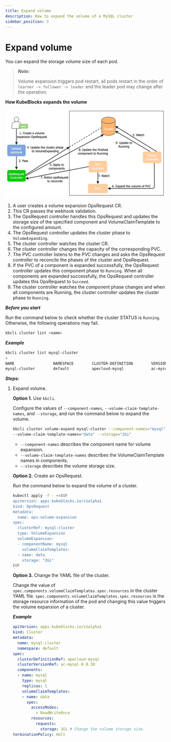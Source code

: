 ```yaml
---
title: Expand volume
description: How to expand the volume of a MySQL cluster
sidebar_position: 3
---
```


# Expand volume
You can expand the storage volume size of each pod.

> ***Note:*** 
> 
> Volume expansion triggers pod restart, all pods restart in the order of `learner -> follower -> leader` and the leader pod may change after the operation.

**How KubeBlocks expands the volume**

![Expand volume](./../../../img/mysql_cluster_expand_volume.png)

1. A user creates a volume expansion OpsRequest CR.
2. This CR passes the webhook validation.
3. The OpsRequest controller handles this OpsRequest and updates the storage size of the specified component and VolumeClaimTemplate to the configured amount.
4. The OpsRequest controller updates the cluster phase to `VolumeExpanding`.
5. The cluster controller watches the cluster CR.
6. The cluster controller changes the capacity of the corresponding PVC.
7. The PVC controller listens to the PVC changes and asks the OpsRequest controller to reconcile the phases of the cluster and OpsRequest.
8. If the PVC of a component is expanded successfully, the OpsRequest controller updates this component phase to `Running`. When all components are expanded successfully, the OpsRequest controller updates this OpsRequest to `Succeed`.
9. The cluster controller watches the component phase changes and when all components are Running, the cluster controller updates the cluster phase to `Running`.

***Before you start***

Run the command below to check whether the cluster STATUS is `Running`. Otherwise, the following operations may fail.
```bash
kbcli cluster list <name>
```

***Example***

```bash
kbcli cluster list mysql-cluster
>
NAME                 NAMESPACE        CLUSTER-DEFINITION        VERSION                TERMINATION-POLICY        STATUS         CREATED-TIME
mysql-cluster        default          apecloud-mysql            ac-mysql-8.0.30        Delete                    Running        Jan 29,2023 14:29 UTC+0800
```

***Steps:***

1. Expand volume.
   
   **Option 1.** Use `kbcli`.

   Configure the values of `--component-names`, `--volume-claim-template-names`, and `--storage`, and run the command below to expand the volume.
   ```bash
   kbcli cluster volume-expand mysql-cluster --component-names="mysql" \
   --volume-claim-template-names="data" --storage="2Gi"
   ```

   - `--component-names` describes the component name for volume expansion.
   - `--volume-claim-template-names` describes the VolumeClaimTemplate names in components.
   - `--storage` describes the volume storage size.
   
   **Option 2.** Create an OpsRequest.

   Run the command below to expand the volume of a cluster.
   ```bash
   kubectl apply -f - <<EOF
   apiVersion: apps.kubeblocks.io/v1alpha1
   kind: OpsRequest
   metadata:
     name: ops-volume-expansion
   spec:
     clusterRef: mysql-cluster
     type: VolumeExpansion
     volumeExpansion:
     - componentName: mysql
       volumeClaimTemplates:
     - name: data
       storage: "2Gi"
   EOF
   ```
  
   **Option 3.** Change the YAML file of the cluster.

   Change the value of `spec.components.volumeClaimTemplates.spec.resources` in the cluster YAML file. `spec.components.volumeClaimTemplates.spec.resources` is the storage resource information of the pod and changing this value triggers the volume expansion of a cluster. 

   ***Example***

   ```YAML
   apiVersion: apps.kubeblocks.io/v1alpha1
   kind: Cluster
   metadata:
     name: mysql-cluster
     namespace: default
   spec:
     clusterDefinitionRef: apecloud-mysql
     clusterVersionRef: ac-mysql-8.0.30
     components:
     - name: mysql
       type: mysql
       replicas: 1
       volumeClaimTemplates:
       - name: data
         spec:
           accessModes:
             - ReadWriteOnce
           resources:
             requests:
               storage: 1Gi # Change the volume storage size.
   terminationPolicy: Halt
   ```

